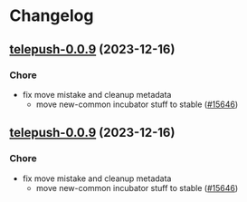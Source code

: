 # Changelog



## [telepush-0.0.9](https://github.com/truecharts/charts/compare/telepush-0.0.8...telepush-0.0.9) (2023-12-16)

### Chore

- fix move mistake and cleanup metadata
  - move new-common incubator stuff to stable ([#15646](https://github.com/truecharts/charts/issues/15646))
  
  


## [telepush-0.0.9](https://github.com/truecharts/charts/compare/telepush-0.0.8...telepush-0.0.9) (2023-12-16)

### Chore

- fix move mistake and cleanup metadata
  - move new-common incubator stuff to stable ([#15646](https://github.com/truecharts/charts/issues/15646))
  
  